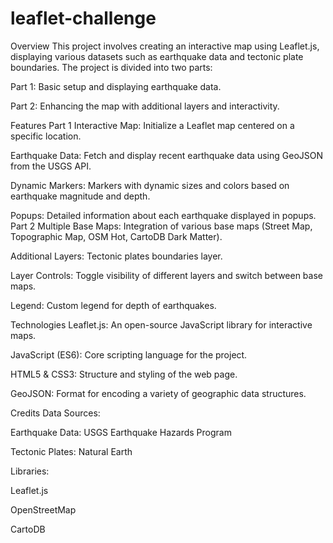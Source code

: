 # leaflet-challenge
Overview
This project involves creating an interactive map using Leaflet.js, displaying various datasets such as earthquake data and tectonic plate boundaries. The project is divided into two parts:

Part 1: Basic setup and displaying earthquake data.

Part 2: Enhancing the map with additional layers and interactivity.

Features
Part 1
Interactive Map: Initialize a Leaflet map centered on a specific location.

Earthquake Data: Fetch and display recent earthquake data using GeoJSON from the USGS API.

Dynamic Markers: Markers with dynamic sizes and colors based on earthquake magnitude and depth.

Popups: Detailed information about each earthquake displayed in popups.
Part 2
Multiple Base Maps: Integration of various base maps (Street Map, Topographic Map, OSM Hot, CartoDB Dark Matter).

Additional Layers: Tectonic plates boundaries layer.

Layer Controls: Toggle visibility of different layers and switch between base maps.

Legend: Custom legend for depth of earthquakes.

Technologies
Leaflet.js: An open-source JavaScript library for interactive maps.

JavaScript (ES6): Core scripting language for the project.

HTML5 & CSS3: Structure and styling of the web page.

GeoJSON: Format for encoding a variety of geographic data structures.

Credits
Data Sources:

Earthquake Data: USGS Earthquake Hazards Program

Tectonic Plates: Natural Earth

Libraries:

Leaflet.js

OpenStreetMap

CartoDB
